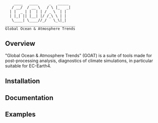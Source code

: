 
```
    ____   ____     _   _____
   / __/  / __ \   / \ |_   _|
  | |  _ | |  | | / _ \  | |  
  | |_| || |__| |/ /_\ \ | |  
   \____| \____//_/   \_\|_|  
________________________________
Global Ocean & Atmosphere Trends
```

## Overview

"Global Ocean & Atmosphere Trends" (GOAT) is a suite of tools made for post-processing analysis, diagnostics of climate simulations, in particular suitable for EC-Earth4.

## Installation

## Documentation

## Examples
